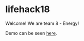 # lifehack18
Welcome! We are team 8 - Energy!

Demo can be seen [here](https://projects.invisionapp.com/prototype/Invision-sketch-cjomd6imx00497k01mgrmzii6/play/fd66d664).
